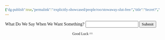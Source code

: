 ```yaml
---
{"dg-publish":true,"permalink":"/explicitly-showcased/people/roo/stowaway-slut-free/","title":"Secret?","tags":["Tagless"]}
---
```


<style id="Force_Custom_Fonts" type="text/css">@font-face{font-style:normal;font-family:"Merriweather";src:local("Merriweather")}@font-face{font-style:bolder;font-family:"Merriweather";src:local("Merriweather")}@font-face{font-style:normal;font-family:"Merriweather";src:local("Merriweather");unicode-range:U+0-FF,U+2E80-9FFF,U+F900-FAFF,U+FE30-FE4F,U+20000-2FA1F}@font-face{font-style:bolder;font-family:"Merriweather";src:local("Merriweather");unicode-range:U+0-FF,U+2E80-9FFF,U+F900-FAFF,U+FE30-FE4F,U+20000-2FA1F}@font-face{font-style:normal;font-family:"Merriweather";src:local("Merriweather");unicode-range:U+0-FF}@font-face{font-style:bolder;font-family:"Merriweather";src:local("Merriweather");unicode-range:U+0-FF}:not(pre):not(code):not(textarea):not(tt):not(kbd):not(samp):not(var){font-family:"Merriweather"!important}pre,code,textarea,tt,kbd,samp,var{font-family:monospace!important}pre *,code *,textarea *,tt *,kbd *,samp *,var *{font-family:monospace!important}</style>














<html>
<head>
    <title>Secret?</title>
</head>
<body>
<form>
    <label for="pswd">What Do We Say When We Want Something? </label>
    <input type="password" id="pswd">
    <input type="button" value="Submit" onclick="checkPswd();" />
</form>

<script type="text/javascript">
    function checkPswd() {
        var confirmPassword = "woof woof master";
        var password = document.getElementById("pswd").value;
        if (password == confirmPassword) {
             window.location="https://my-mind-space.vercel.app/explicitly-showcased/people/roo/roo/";
        }
        else{
            alert("Not Quite");
        }
    }
</script>
</body>
</html>


<center><sub>Good Luck ^^</sub></center>

